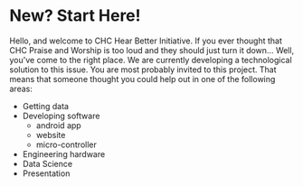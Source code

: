 # New? Start Here!
Hello, and welcome to CHC Hear Better Initiative. If you ever thought that CHC Praise and Worship is too loud and they should just turn it down... Well, you've come to the right place. We are currently developing a technological solution to this issue. 
You are most probably invited to this project. That means that someone thought you could help out in one of the following areas:
- Getting data
- Developing software
    - android app
    - website
    - micro-controller
- Engineering hardware
- Data Science
- Presentation